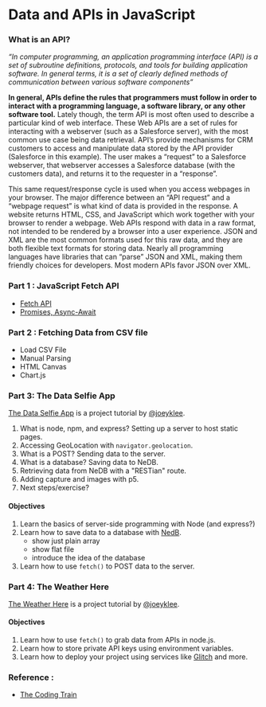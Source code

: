 # Data and APIs in JavaScript

### What is an API?

<i>“In computer programming, an application programming interface (API) is a set of subroutine definitions, protocols, and tools for building application software. In general terms, it is a set of clearly defined methods of communication between various software components”</i>

<b>In general, APIs define the rules that programmers must follow in order to interact with a programming language, a software library, or any other software tool.</b> Lately though, the term API is most often used to describe a particular kind of web interface. These Web APIs are a set of rules for interacting with a webserver (such as a Salesforce server), with the most common use case being data retrieval. API’s provide mechanisms for CRM customers to access and manipulate data stored by the API provider (Salesforce in this example). The user makes a “request” to a Salesforce webserver, that webserver accesses a Salesforce database (with the customers data), and returns it to the requester in a “response”.

This same request/response cycle is used when you access webpages in your browser. The major difference between an “API request” and a “webpage request” is what kind of data is provided in the response. A website returns HTML, CSS, and JavaScript which work together with your browser to render a webpage. Web APIs respond with data in a raw format, not intended to be rendered by a browser into a user experience. JSON and XML are the most common formats used for this raw data, and they are both flexible text formats for storing data. Nearly all programming languages have libraries that can “parse” JSON and XML, making them friendly choices for developers. Most modern APIs favor JSON over XML.

### Part 1 : JavaScript Fetch API

- [Fetch API](https://www.javascripttutorial.net/javascript-fetch-api)
- [Promises, Async-Await](https://javascript.info/async)

### Part 2 : Fetching Data from CSV file

- Load CSV File
- Manual Parsing
- HTML Canvas
- Chart.js

### Part 3: The Data Selfie App

[The Data Selfie App](https://github.com/joeyklee/data-selfie-app) is a project tutorial by [@joeyklee](https://github.com/joeyklee).

1. What is node, npm, and express? Setting up a server to host static pages.
2. Accessing GeoLocation with `navigator.geolocation`.
3. What is a POST? Sending data to the server.
4. What is a database? Saving data to NeDB.
5. Retrieving data from NeDB with a "RESTian" route.
6. Adding capture and images with p5.
7. Next steps/exercise?

#### Objectives

1. Learn the basics of server-side programming with Node (and express?)
2. Learn how to save data to a database with [NedB](https://github.com/louischatriot/nedb).
   - show just plain array
   - show flat file
   - introduce the idea of the database
3. Learn how to use `fetch()` to POST data to the server.

### Part 4: The Weather Here

[The Weather Here](https://github.com/joeyklee/the-weather-here) is a project tutorial by [@joeyklee](https://github.com/joeyklee).

#### Objectives

1. Learn how to use `fetch()` to grab data from APIs in node.js.
2. Learn how to store private API keys using environment variables.
3. Learn how to deploy your project using services like [Glitch](http://glitch.com) and more.

### Reference :

- [The Coding Train](https://www.youtube.com/channel/UCvjgXvBlbQiydffZU7m1_aw)

